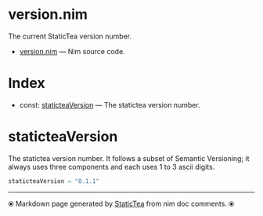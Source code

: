 # version.nim

The current StaticTea version number.

* [version.nim](../src/version.nim) &mdash; Nim source code.
# Index

* const: [staticteaVersion](#staticteaversion) &mdash; The statictea version number.

# staticteaVersion

The statictea version number. It follows a subset of Semantic Versioning; it always uses three components and each uses 1 to 3 ascii digits.

```nim
staticteaVersion = "0.1.1"
```


---
⦿ Markdown page generated by [StaticTea](https://github.com/flenniken/statictea/) from nim doc comments. ⦿
